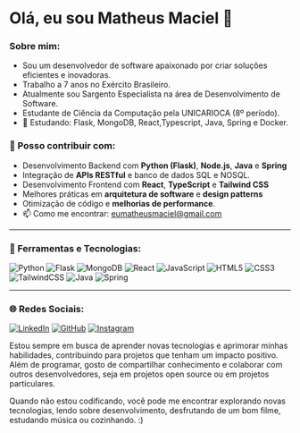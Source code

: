# Olá, eu sou Matheus Maciel 👋

### Sobre mim:
- Sou um desenvolvedor de software apaixonado por criar soluções eficientes e inovadoras.
- Trabalho a 7 anos no Exército Brasileiro.
- Atualmente sou Sargento Especialista na área de Desenvolvimento de Software.
- Estudante de Ciência da Computação pela UNICARIOCA (8º período).
- 🌱 Estudando: Flask, MongoDB, React,Typescript, Java, Spring e Docker.

### 💬 Posso contribuir com:
- Desenvolvimento Backend com **Python (Flask)**, **Node.js**, **Java** e **Spring**
- Integração de **APIs RESTful** e banco de dados SQL e NOSQL.
- Desenvolvimento Frontend com **React**, **TypeScript** e **Tailwind CSS**
- Melhores práticas em **arquitetura de software** e **design patterns**
- Otimização de código e **melhorias de performance**.
- 📫 Como me encontrar: [eumatheusmaciel@gmail.com](mailto:eumatheusmaciel@gmail.com)

---

### 🚀 Ferramentas e Tecnologias:
![Python](https://img.shields.io/badge/Python-3776AB?style=for-the-badge&logo=python&logoColor=white)
![Flask](https://img.shields.io/badge/Flask-000?style=for-the-badge&logo=flask&logoColor=white)
![MongoDB](https://img.shields.io/badge/MongoDB-4EA94B?style=for-the-badge&logo=mongodb&logoColor=white)
![React](https://img.shields.io/badge/React-61DAFB?style=for-the-badge&logo=react&logoColor=white)
![JavaScript](https://img.shields.io/badge/JavaScript-F7DF1E?style=for-the-badge&logo=javascript&logoColor=black)
![HTML5](https://img.shields.io/badge/HTML5-E34F26?style=for-the-badge&logo=html5&logoColor=white)
![CSS3](https://img.shields.io/badge/CSS3-1572B6?style=for-the-badge&logo=css3&logoColor=white)
![TailwindCSS](https://img.shields.io/badge/TailwindCSS-38B2AC?style=for-the-badge&logo=tailwind-css&logoColor=white)
![Java](https://img.shields.io/badge/Java-007396?style=for-the-badge&logo=java&logoColor=white)
![Spring](https://img.shields.io/badge/Spring-6DB33F?style=for-the-badge&logo=spring&logoColor=white)

---

### 🌐 Redes Sociais:
[![LinkedIn](https://img.shields.io/badge/LinkedIn-0A66C2?style=for-the-badge&logo=linkedin&logoColor=white)](https://www.linkedin.com/in/srmatheusmaciel/)
[![GitHub](https://img.shields.io/badge/GitHub-181717?style=for-the-badge&logo=github&logoColor=white)](https://github.com/srmatheusmaciel)
[![Instagram](https://img.shields.io/badge/Instagram-follow%20me%20-%23E1306C?style=for-the-badge&logo=instagram&logoColor=white)](https://www.instagram.com/srmatheusmaciel)



  Estou sempre em busca de aprender novas tecnologias e aprimorar minhas habilidades, 
contribuindo para projetos que tenham um impacto positivo. Além de programar, gosto de compartilhar
conhecimento e colaborar com outros desenvolvedores, seja em projetos open source ou em projetos particulares.
  
  Quando não estou codificando, você pode me encontrar explorando novas tecnologias,
lendo sobre desenvolvimento, desfrutando de um bom filme, estudando música ou cozinhando. :)
